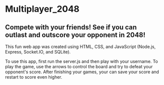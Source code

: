 # Multiplayer_2048
## Compete with your friends! See if you can outlast and outscore your opponent in 2048!

This fun web app was created using HTML, CSS, and JavaScript (Node.js, Express, Socket.IO, and SQLite).

To use this app, first run the server.js and then play with your username. To play the game, use the arrows to control the board and try to defeat your opponent's score. After finishing your games, your can save your score and restart to score even higher.
